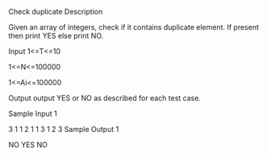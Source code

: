 Check duplicate 
Description

Given an array of integers, check if it contains duplicate element. If present then print YES else print NO.


Input
1<=T<=10

1<=N<=100000

1<=Ai<=100000


Output
output YES or NO as described for each test case.


Sample Input 1 

3
1
1
2
1 1
3
1 2 3
Sample Output 1

NO
YES
NO